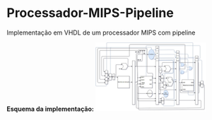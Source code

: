 # Processador-MIPS-Pipeline
Implementação em VHDL de um processador MIPS com pipeline

<b>Esquema da implementação:</b>
<img src="Diagram.jpg" style="margin:auto; width:250px;"/>
